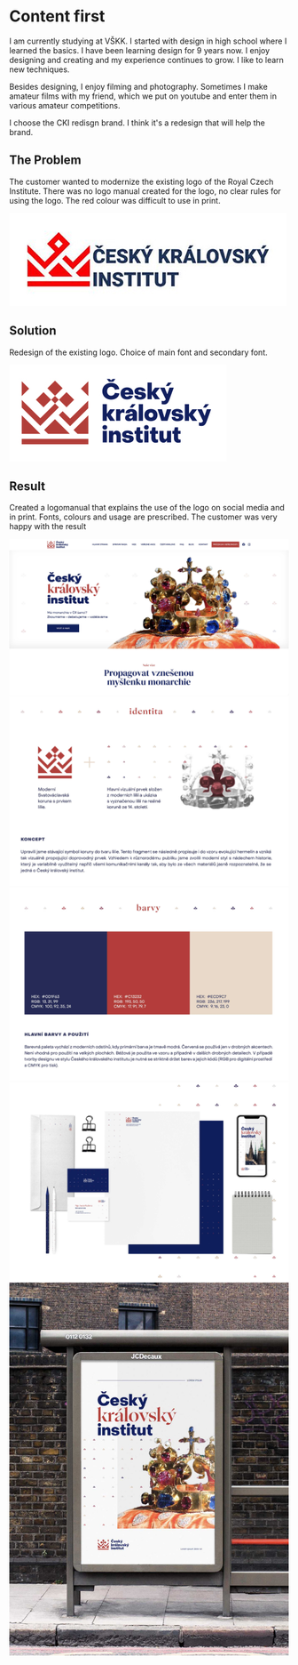 # Content first

I am currently studying at VŠKK. I started with design in high school where I learned the basics. I have been learning design for 9 years now. I enjoy designing and creating and my experience continues to grow. I like to learn new techniques.

Besides designing, I enjoy filming and photography. Sometimes I make amateur films with my friend, which we put on youtube and enter them in various amateur competitions.


I choose the CKI redisgn brand. I think it's a redesign that will help the brand.

## The Problem
The customer wanted to modernize the existing logo of the Royal Czech Institute. There was no logo manual created for the logo, no clear rules for using the logo. The red colour was difficult to use in print.

<img src="../img/cki1.jpg" alt="-">

## Solution
Redesign of the existing logo. Choice of main font and secondary font.

<img src="../img/cki2.jpg" alt="-">

## Result
Created a logomanual that explains the use of the logo on social media and in print. Fonts, colours and usage are prescribed. The customer was very happy with the result

<img src="../img/cki3.jpg" alt="-">
<img src="../img/cki4.jpg" alt="-">
<img src="../img/cki5.jpg" alt="-">
<img src="../img/cki6.jpg" alt="-">
<img src="../img/cki7.jpg" alt="-">
